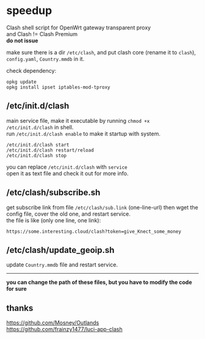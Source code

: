 # speedup
Clash shell script for OpenWrt gateway transparent proxy  
and Clash != Clash Premium  
**do not issue** 

make sure there is a dir `/etc/clash`, and put clash core (rename it to `clash`), `config.yaml`, `Country.mmdb` in it.  

check dependency:
```shell
opkg update
opkg install ipset iptables-mod-tproxy
```

## /etc/init.d/clash  
main service file, make it executable by running `chmod +x /etc/init.d/clash` in shell.  
run `/etc/init.d/clash enable` to make it startup with system.  
```shell
/etc/init.d/clash start
/etc/init.d/clash restart/reload
/etc/init.d/clash stop
```
you can replace `/etc/init.d/clash` with `service`  
open it as text file and check it out for more info.  

## /etc/clash/subscribe.sh
get subscribe link from file `/etc/clash/sub.link` (one-line-url) then wget the config file, cover the old one, and restart service.  
the file is like (only one line, one link):  
```text
https://some.interesting.cloud/clash?token=give_Knect_some_money  
```

## /etc/clash/update_geoip.sh  
update `Country.mmdb` file and restart service.  

---  

**you can change the path of these files, but you have to modify the code for sure**  

## thanks  
https://github.com/Mosney/Outlands  
https://github.com/frainzy1477/luci-app-clash  
